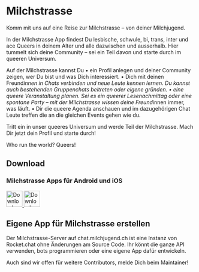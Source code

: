 # Milchstrasse

Komm mit uns auf eine Reise zur Milchstrasse – von deiner Milchjugend.

In der Milchstrasse App findest Du lesbische, schwule, bi, trans, inter und ace Queers in deinem Alter und alle dazwischen und ausserhalb. Hier tummelt sich deine Community – sei ein Teil davon und starte durch im queeren Universum.

Auf der Milchstrasse kannst Du
• ein Profil anlegen und deiner Community zeigen, wer Du bist und was Dich interessiert.
• Dich mit deinen Freund*innen in Chats verbinden und neue Leute kennen lernen. Du kannst auch bestehenden Gruppenchats beitreten oder eigene gründen.
• eine queere Veranstaltung planen. Sei es ein queerer Lesenachmittag oder eine spontane Party – mit der Milchstrasse wissen deine Freund*innen immer, was läuft.
• Dir die queere Agenda anschauen und im dazugehörigen Chat Leute treffen die an die gleichen Events gehen wie du.

Tritt ein in unser queeres Universum und werde Teil der Milchstrasse. Mach Dir jetzt dein Profil und starte durch!

Who run the world? Queers!


## Download

### Milchstrasse Apps für Android und iOS
<a href="https://play.google.com/store/apps/details?id=ch.milchjugend.milchstrasse">
  <img alt="Download von Google Play" src="https://play.google.com/intl/en_us/badges/images/badge_new.png" height=43>
</a>
<a href="https://apps.apple.com/ch/app/milchstrasse/id1490430747">
  <img alt="Download von App Store" src="https://user-images.githubusercontent.com/7317008/43209852-4ca39622-904b-11e8-8ce1-cdc3aee76ae9.png" height=43>
</a>


## Eigene App für Milchstrasse erstellen

Der Milchstrasse-Server auf chat.milchjugend.ch ist eine Instanz von Rocket.chat ohne Änderungen am Source Code. Ihr könnt die ganze API verwenden, bots programmieren oder eine eigene App dafür entwickeln. 

Auch sind wir offen für weitere Contributors, melde Dich beim Maintainer!
